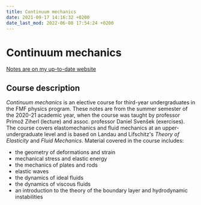 ```yaml
---
title: Continuum mechanics
date: 2021-09-17 14:16:32 +0200
date_last_mod: 2022-06-08 17:54:24 +0200
---
```

# Continuum mechanics

[Notes are on my up-to-date website](https://www.ejmastnak.com/notes/fmf/fmf/)

## Course description
*Continuum mechanics* is an elective course for third-year undergraduates in the FMF physics program. These notes are from the summer semester of the 2020-21 academic year, when the course was taught by professor Primož Ziherl (lecture) and assoc. professor Daniel Svenšek (exercises). The course covers elastomechanics and fluid mechanics at an upper-undergraduate level and is based on Landau and Lifschitz's *Theory of Elasticity* and *Fluid Mechanics*. Material covered in the course includes:
- the geometry of deformations and strain
- mechanical stress and elastic energy
- the mechanics of plates and rods
- elastic waves
- the dynamics of ideal fluids
- the dynamics of viscous fluids
- an introduction to the theory of the boundary layer and hydrodynamic instabilities
